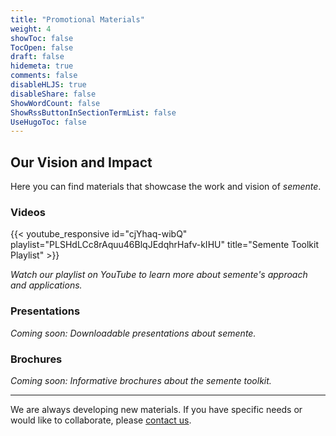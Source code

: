 ```yaml
---
title: "Promotional Materials"
weight: 4
showToc: false
TocOpen: false
draft: false
hidemeta: true
comments: false
disableHLJS: true
disableShare: false
ShowWordCount: false
ShowRssButtonInSectionTermList: false
UseHugoToc: false
---
```


## Our Vision and Impact

Here you can find materials that showcase the work and vision of *semente*.

### Videos

{{< youtube_responsive id="cjYhaq-wibQ" playlist="PLSHdLCc8rAquu46BlqJEdqhrHafv-kIHU" title="Semente Toolkit Playlist" >}}

*Watch our playlist on YouTube to learn more about semente's approach and applications.*

### Presentations

*Coming soon: Downloadable presentations about semente.*

### Brochures

*Coming soon: Informative brochures about the semente toolkit.*

---

We are always developing new materials. If you have specific needs or would like to collaborate, please [contact us](/about#contact-us).

